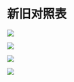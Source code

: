 # 新旧对照表

![](https://www.nta.go.jp/tmp/601033e8-93b1-496c-ab21-e2057a6eb083/images/47991cbebb98c1e695a84f09f390826323aa7ab7ea147e7898e3ff45e10b203b.jpg)

![](https://www.nta.go.jp/tmp/601033e8-93b1-496c-ab21-e2057a6eb083/images/ee84ed49a7cc1269054856981ddcc7081494355337f63ac995ac9d12038fb251.jpg)

![](https://www.nta.go.jp/tmp/601033e8-93b1-496c-ab21-e2057a6eb083/images/0be9b5ff75a95eac101e35f9e0372e36c6f6f455786fcdac9c4b831769491b4c.jpg)

![](https://www.nta.go.jp/tmp/601033e8-93b1-496c-ab21-e2057a6eb083/images/0a20205d49911577073835f6f45c9a777881ec8d6121ad4e32085958b717f531.jpg)